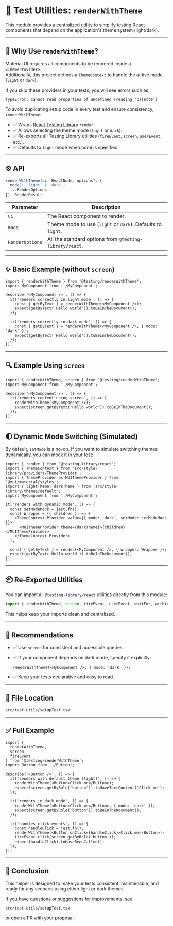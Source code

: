 # 🧪 Test Utilities: `renderWithTheme`

This module provides a centralized utility to simplify testing React components that depend on the application's theme system (light/dark).

---

## 🎯 Why Use `renderWithTheme`?

Material UI requires all components to be rendered inside a `<ThemeProvider>`.  
Additionally, this project defines a `ThemeContext` to handle the active mode (`light` or `dark`).

If you skip these providers in your tests, you will see errors such as:

```
TypeError: Cannot read properties of undefined (reading 'palette')
```

To avoid duplicating setup code in every test and ensure consistency, `renderWithTheme`:

- ✅ Wraps [React Testing Library](https://testing-library.com/docs/react-testing-library/intro/) `render`.
- ✅ Allows selecting the theme mode (`light` or `dark`).
- ✅ Re-exports all Testing Library utilities (`fireEvent`, `screen`, `userEvent`, etc.).
- ✅ Defaults to `light` mode when none is specified.

---

## ⚙️ API

```ts
renderWithTheme(ui: ReactNode, options?: {
  mode?: 'light' | 'dark';
  ...RenderOptions
}): RenderResult
```

| Parameter     | Description                                                         |
|---------------|---------------------------------------------------------------------|
| `ui`          | The React component to render.                                     |
| `mode`        | Theme mode to use (`light` or `dark`). Defaults to `light`.        |
| `RenderOptions` | All the standard options from `@testing-library/react`.         |

---

## ✨ Basic Example (without `screen`)

```tsx
import { renderWithTheme } from '@testing/renderWithTheme';
import MyComponent from './MyComponent';

describe('<MyComponent />', () => {
  it('renders correctly in light mode', () => {
    const { getByText } = renderWithTheme(<MyComponent />);
    expect(getByText('Hello world')).toBeInTheDocument();
  });

  it('renders correctly in dark mode', () => {
    const { getByText } = renderWithTheme(<MyComponent />, { mode: 'dark' });
    expect(getByText('Hello world')).toBeInTheDocument();
  });
});
```

---

## 🔍 Example Using `screen`

```tsx
import { renderWithTheme, screen } from '@testing/renderWithTheme';
import MyComponent from './MyComponent';

describe('<MyComponent />', () => {
  it('renders content using screen', () => {
    renderWithTheme(<MyComponent />);
    expect(screen.getByText('Hello world')).toBeInTheDocument();
  });
});
```

---

## 🌓 Dynamic Mode Switching (Simulated)

By default, `setMode` is a no-op.
If you want to simulate switching themes dynamically, you can mock it in your test:

```tsx
import { render } from '@testing-library/react';
import { ThemeContext } from 'src/style-library/providers/ThemeProvider';
import { ThemeProvider as MUIThemeProvider } from '@mui/material/styles';
import { lightTheme, darkTheme } from 'src/style-library/themes/default';
import MyComponent from './MyComponent';

it('renders with dynamic mode', () => {
  const setModeMock = jest.fn();
  const Wrapper = ({ children }) => (
    <ThemeContext.Provider value={{ mode: 'dark', setMode: setModeMock }}>
      <MUIThemeProvider theme={darkTheme}>{children}</MUIThemeProvider>
    </ThemeContext.Provider>
  );

  const { getByText } = render(<MyComponent />, { wrapper: Wrapper });
  expect(getByText('Hello world')).toBeInTheDocument();
});
```

---

## 📦 Re-Exported Utilities

You can import all `@testing-library/react` utilities directly from this module:

```ts
import { renderWithTheme, screen, fireEvent, userEvent, waitFor, within } from '@testing/renderWithTheme';
```

This helps keep your imports clean and centralized.

---

## 📝 Recommendations

- ✅ Use `screen` for consistent and accessible queries.
- ✅ If your component depends on dark mode, specify it explicitly:

  ```tsx
  renderWithTheme(<MyComponent />, { mode: 'dark' });
  ```

- ✅ Keep your tests declarative and easy to read.

---

## 🧩 File Location

```
src/test-utils/setupTest.tsx
```

---

## ✅ Full Example

```tsx
import {
  renderWithTheme,
  screen,
  fireEvent
} from '@testing/renderWithTheme';
import Button from './Button';

describe('<Button />', () => {
  it('renders with default theme (light)', () => {
    renderWithTheme(<Button>Click me</Button>);
    expect(screen.getByRole('button')).toHaveTextContent('Click me');
  });

  it('renders in dark mode', () => {
    renderWithTheme(<Button>Click me</Button>, { mode: 'dark' });
    expect(screen.getByRole('button')).toBeInTheDocument();
  });

  it('handles click events', () => {
    const handleClick = jest.fn();
    renderWithTheme(<Button onClick={handleClick}>Click me</Button>);
    fireEvent.click(screen.getByRole('button'));
    expect(handleClick).toHaveBeenCalled();
  });
});
```

---

## 🏁 Conclusion

This helper is designed to make your tests consistent, maintainable, and ready for any scenario using either light or dark themes.

If you have questions or suggestions for improvements, see:

```
src/test-utils/setupTest.tsx
```

or open a PR with your proposal.
